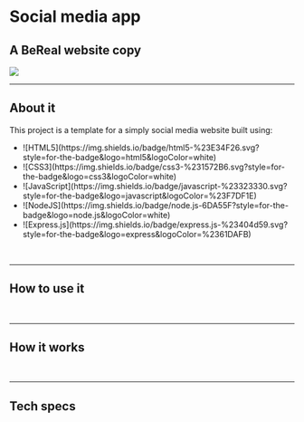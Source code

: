 <h1>Social media app</h1>
<h2>A BeReal website copy</h2>
<img src='https://github.com/w-i-l/social-media-app/assets/65015373/8aad2e6e-3f5b-4e0e-979f-a7b3a0cfc99c'>



<br>
<hr>
<h2>About it</h2>

<p>This project is a template for a simply social media website built using:</p>
<ul>
    <li>![HTML5](https://img.shields.io/badge/html5-%23E34F26.svg?style=for-the-badge&logo=html5&logoColor=white)</li>
    <li>![CSS3](https://img.shields.io/badge/css3-%231572B6.svg?style=for-the-badge&logo=css3&logoColor=white)</li>
    <li>![JavaScript](https://img.shields.io/badge/javascript-%23323330.svg?style=for-the-badge&logo=javascript&logoColor=%23F7DF1E)</li>
    <li>![NodeJS](https://img.shields.io/badge/node.js-6DA55F?style=for-the-badge&logo=node.js&logoColor=white)</li>
    <li>![Express.js](https://img.shields.io/badge/express.js-%23404d59.svg?style=for-the-badge&logo=express&logoColor=%2361DAFB)</li>
</ul>

<br>
<hr>
<h2>How to use it</h2>



<br>
<hr>
<h2>How it works</h2>



<br>
<hr>
<h2>Tech specs</h2>

